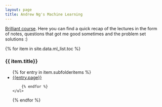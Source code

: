 ```yaml
---
layout: page
title: Andrew Ng's Machine Learning
---
```


[Brilliant course](https://www.youtube.com/watch?v=UzxYlbK2c7E&list=PLA89DCFA6ADACE599). Here you can find a quick recap of the lectures in the form of notes, questions that got me good sometimes and the problem set solutions :) 

<div>
{% for item in site.data.ml_list.toc %}
    <h3>{{ item.title}} </h3>
    <ul>
        {% for entry in item.subfolderitems %}
            <li><a href="{{site.baseurl}}{{ entry.url}} ">{{entry.page}}</a></li>
            
        {% endfor %}
    </ul>
{% endfor %}
</div>

